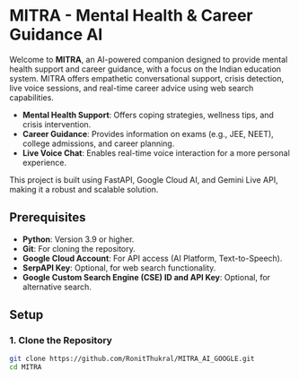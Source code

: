 # MITRA - Mental Health & Career Guidance AI

Welcome to **MITRA**, an AI-powered companion designed to provide mental health support and career guidance, with a focus on the Indian education system. MITRA offers empathetic conversational support, crisis detection, live voice sessions, and real-time career advice using web search capabilities.

- **Mental Health Support**: Offers coping strategies, wellness tips, and crisis intervention.
- **Career Guidance**: Provides information on exams (e.g., JEE, NEET), college admissions, and career planning.
- **Live Voice Chat**: Enables real-time voice interaction for a more personal experience.

This project is built using FastAPI, Google Cloud AI, and Gemini Live API, making it a robust and scalable solution.

## Prerequisites

- **Python**: Version 3.9 or higher.
- **Git**: For cloning the repository.
- **Google Cloud Account**: For API access (AI Platform, Text-to-Speech).
- **SerpAPI Key**: Optional, for web search functionality.
- **Google Custom Search Engine (CSE) ID and API Key**: Optional, for alternative search.

## Setup

### 1. Clone the Repository
```bash
git clone https://github.com/RonitThukral/MITRA_AI_GOOGLE.git
cd MITRA

